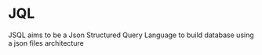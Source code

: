 # JQL
JSQL aims to be a Json Structured Query Language to build database using a json files architecture
